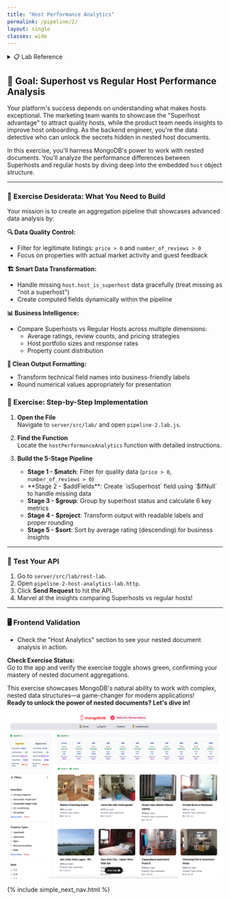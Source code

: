 ```yaml
---
title: "Host Performance Analytics"
permalink: /pipeline/2/
layout: single
classes: wide
---
```


<details>
<summary>📋 Lab Reference</summary>
<p><strong>Associated Lab File:</strong> <code>pipeline-2.lab.js</code></p>
</details>

## 🚀 Goal: Superhost vs Regular Host Performance Analysis

Your platform's success depends on understanding what makes hosts exceptional. The marketing team wants to showcase the "Superhost advantage" to attract quality hosts, while the product team needs insights to improve host onboarding. As the backend engineer, you're the data detective who can unlock the secrets hidden in nested host documents.

In this exercise, you'll harness MongoDB's power to work with nested documents. You'll analyze the performance differences between Superhosts and regular hosts by diving deep into the embedded `host` object structure.

---

### 🎯 Exercise Desiderata: What You Need to Build

Your mission is to create an aggregation pipeline that showcases advanced data analysis by:

**🔍 Data Quality Control:**
- Filter for legitimate listings: `price > 0` and `number_of_reviews > 0`
- Focus on properties with actual market activity and guest feedback

**🏗️ Smart Data Transformation:**
- Handle missing `host.host_is_superhost` data gracefully (treat missing as "not a superhost")
- Create computed fields dynamically within the pipeline

**📊 Business Intelligence:**
- Compare Superhosts vs Regular Hosts across multiple dimensions:
  - Average ratings, review counts, and pricing strategies
  - Host portfolio sizes and response rates
  - Property count distribution

**🎨 Clean Output Formatting:**
- Transform technical field names into business-friendly labels
- Round numerical values appropriately for presentation

### 🧩 Exercise: Step-by-Step Implementation

1. **Open the File**  
   Navigate to `server/src/lab/` and open `pipeline-2.lab.js`.

2. **Find the Function**  
   Locate the `hostPerformanceAnalytics` function with detailed instructions.

3. **Build the 5-Stage Pipeline**  
   - **Stage 1 - $match**: Filter for quality data (`price > 0`, `number_of_reviews > 0`)
   - **Stage 2 - $addFields**: Create `isSuperhost` field using `$ifNull` to handle missing data
   - **Stage 3 - $group**: Group by superhost status and calculate 6 key metrics
   - **Stage 4 - $project**: Transform output with readable labels and proper rounding
   - **Stage 5 - $sort**: Sort by average rating (descending) for business insights


---

### 🚦 Test Your API

1. Go to `server/src/lab/rest-lab`.
2. Open `pipeline-2-host-analytics-lab.http`.
3. Click **Send Request** to hit the API.
4. Marvel at the insights comparing Superhosts vs regular hosts!

---

### 🖥️ Frontend Validation

- Check the "Host Analytics" section to see your nested document analysis in action.

**Check Exercise Status:**  
Go to the app and verify the exercise toggle shows green, confirming your mastery of nested document aggregations.

This exercise showcases MongoDB's natural ability to work with complex, nested data structures—a game-changer for modern applications!  
**Ready to unlock the power of nested documents? Let's dive in!**

![pipeline-2-lab](../../assets/images/pipeline-2-lab.png)

{% include simple_next_nav.html %}
